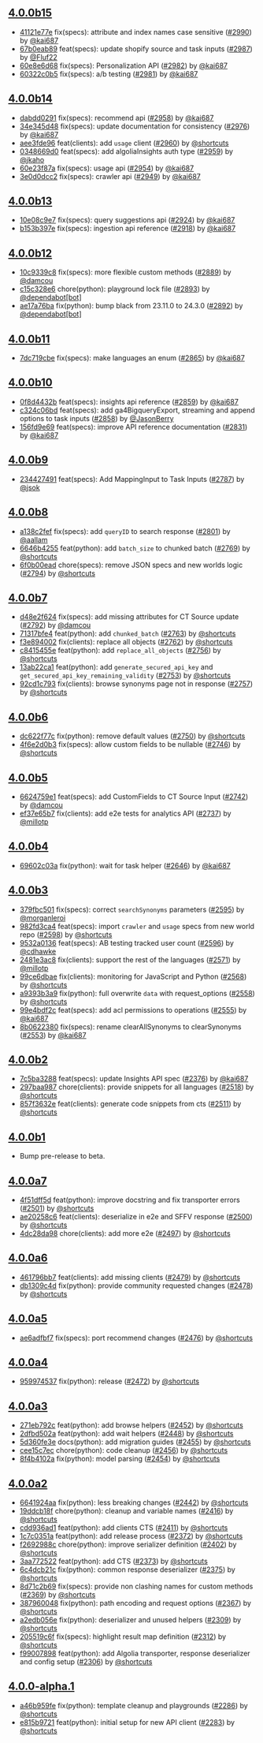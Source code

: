 ## [4.0.0b15](https://github.com/algolia/algoliasearch-client-python/compare/4.0.0b14...4.0.0b15)

- [41121e77e](https://github.com/algolia/api-clients-automation/commit/41121e77e) fix(specs): attribute and index names case sensitive ([#2990](https://github.com/algolia/api-clients-automation/pull/2990)) by [@kai687](https://github.com/kai687/)
- [67b0eab89](https://github.com/algolia/api-clients-automation/commit/67b0eab89) feat(specs): update shopify source and task inputs ([#2987](https://github.com/algolia/api-clients-automation/pull/2987)) by [@Fluf22](https://github.com/Fluf22/)
- [60e8e6d68](https://github.com/algolia/api-clients-automation/commit/60e8e6d68) fix(specs): Personalization API ([#2982](https://github.com/algolia/api-clients-automation/pull/2982)) by [@kai687](https://github.com/kai687/)
- [60322c0b5](https://github.com/algolia/api-clients-automation/commit/60322c0b5) fix(specs): a/b testing ([#2981](https://github.com/algolia/api-clients-automation/pull/2981)) by [@kai687](https://github.com/kai687/)

## [4.0.0b14](https://github.com/algolia/algoliasearch-client-python/compare/4.0.0b13...4.0.0b14)

- [dabdd0291](https://github.com/algolia/api-clients-automation/commit/dabdd0291) fix(specs): recommend api ([#2958](https://github.com/algolia/api-clients-automation/pull/2958)) by [@kai687](https://github.com/kai687/)
- [34e345d48](https://github.com/algolia/api-clients-automation/commit/34e345d48) fix(specs): update documentation for consistency ([#2976](https://github.com/algolia/api-clients-automation/pull/2976)) by [@kai687](https://github.com/kai687/)
- [aee3fde96](https://github.com/algolia/api-clients-automation/commit/aee3fde96) feat(clients): add `usage` client ([#2960](https://github.com/algolia/api-clients-automation/pull/2960)) by [@shortcuts](https://github.com/shortcuts/)
- [0348669d0](https://github.com/algolia/api-clients-automation/commit/0348669d0) feat(specs): add algoliaInsights auth type ([#2959](https://github.com/algolia/api-clients-automation/pull/2959)) by [@jkaho](https://github.com/jkaho/)
- [60e23f87a](https://github.com/algolia/api-clients-automation/commit/60e23f87a) fix(specs): usage api ([#2954](https://github.com/algolia/api-clients-automation/pull/2954)) by [@kai687](https://github.com/kai687/)
- [3e0d0dcc2](https://github.com/algolia/api-clients-automation/commit/3e0d0dcc2) fix(specs): crawler api ([#2949](https://github.com/algolia/api-clients-automation/pull/2949)) by [@kai687](https://github.com/kai687/)

## [4.0.0b13](https://github.com/algolia/algoliasearch-client-python/compare/4.0.0b12...4.0.0b13)

- [10e08c9e7](https://github.com/algolia/api-clients-automation/commit/10e08c9e7) fix(specs): query suggestions api ([#2924](https://github.com/algolia/api-clients-automation/pull/2924)) by [@kai687](https://github.com/kai687/)
- [b153b397e](https://github.com/algolia/api-clients-automation/commit/b153b397e) fix(specs): ingestion api reference ([#2918](https://github.com/algolia/api-clients-automation/pull/2918)) by [@kai687](https://github.com/kai687/)

## [4.0.0b12](https://github.com/algolia/algoliasearch-client-python/compare/4.0.0b11...4.0.0b12)

- [10c9339c8](https://github.com/algolia/api-clients-automation/commit/10c9339c8) fix(specs): more flexible custom methods ([#2889](https://github.com/algolia/api-clients-automation/pull/2889)) by [@damcou](https://github.com/damcou/)
- [c15c328e6](https://github.com/algolia/api-clients-automation/commit/c15c328e6) chore(python): playground lock file ([#2893](https://github.com/algolia/api-clients-automation/pull/2893)) by [@dependabot[bot]](https://github.com/dependabot[bot]/)
- [ae17a76ba](https://github.com/algolia/api-clients-automation/commit/ae17a76ba) fix(python): bump black from 23.11.0 to 24.3.0 ([#2892](https://github.com/algolia/api-clients-automation/pull/2892)) by [@dependabot[bot]](https://github.com/dependabot[bot]/)

## [4.0.0b11](https://github.com/algolia/algoliasearch-client-python/compare/4.0.0b10...4.0.0b11)

- [7dc719cbe](https://github.com/algolia/api-clients-automation/commit/7dc719cbe) fix(specs): make languages an enum ([#2865](https://github.com/algolia/api-clients-automation/pull/2865)) by [@kai687](https://github.com/kai687/)

## [4.0.0b10](https://github.com/algolia/algoliasearch-client-python/compare/4.0.0b9...4.0.0b10)

- [0f8d4432b](https://github.com/algolia/api-clients-automation/commit/0f8d4432b) feat(specs): insights api reference ([#2859](https://github.com/algolia/api-clients-automation/pull/2859)) by [@kai687](https://github.com/kai687/)
- [c324c06bd](https://github.com/algolia/api-clients-automation/commit/c324c06bd) feat(specs): add ga4BigqueryExport, streaming and append options to task inputs ([#2858](https://github.com/algolia/api-clients-automation/pull/2858)) by [@JasonBerry](https://github.com/JasonBerry/)
- [156fd9e69](https://github.com/algolia/api-clients-automation/commit/156fd9e69) feat(specs): improve API reference documentation ([#2831](https://github.com/algolia/api-clients-automation/pull/2831)) by [@kai687](https://github.com/kai687/)

## [4.0.0b9](https://github.com/algolia/algoliasearch-client-python/compare/4.0.0b8...4.0.0b9)

- [234427491](https://github.com/algolia/api-clients-automation/commit/234427491) feat(specs): Add MappingInput to Task Inputs ([#2787](https://github.com/algolia/api-clients-automation/pull/2787)) by [@jsok](https://github.com/jsok/)

## [4.0.0b8](https://github.com/algolia/algoliasearch-client-python/compare/4.0.0b7...4.0.0b8)

- [a138c2fef](https://github.com/algolia/api-clients-automation/commit/a138c2fef) fix(specs): add `queryID` to search response ([#2801](https://github.com/algolia/api-clients-automation/pull/2801)) by [@aallam](https://github.com/aallam/)
- [6646b4255](https://github.com/algolia/api-clients-automation/commit/6646b4255) feat(python): add `batch_size` to chunked batch ([#2769](https://github.com/algolia/api-clients-automation/pull/2769)) by [@shortcuts](https://github.com/shortcuts/)
- [6f0b00ead](https://github.com/algolia/api-clients-automation/commit/6f0b00ead) chore(specs): remove JSON specs and new worlds logic ([#2794](https://github.com/algolia/api-clients-automation/pull/2794)) by [@shortcuts](https://github.com/shortcuts/)

## [4.0.0b7](https://github.com/algolia/algoliasearch-client-python/compare/4.0.0b6...4.0.0b7)

- [d48e2f624](https://github.com/algolia/api-clients-automation/commit/d48e2f624) fix(specs): add missing attributes for CT Source update ([#2792](https://github.com/algolia/api-clients-automation/pull/2792)) by [@damcou](https://github.com/damcou/)
- [71317bfe4](https://github.com/algolia/api-clients-automation/commit/71317bfe4) feat(python): add `chunked_batch` ([#2763](https://github.com/algolia/api-clients-automation/pull/2763)) by [@shortcuts](https://github.com/shortcuts/)
- [f3e894002](https://github.com/algolia/api-clients-automation/commit/f3e894002) fix(clients): replace all objects ([#2762](https://github.com/algolia/api-clients-automation/pull/2762)) by [@shortcuts](https://github.com/shortcuts/)
- [c8415455e](https://github.com/algolia/api-clients-automation/commit/c8415455e) feat(python): add `replace_all_objects` ([#2756](https://github.com/algolia/api-clients-automation/pull/2756)) by [@shortcuts](https://github.com/shortcuts/)
- [13ab22ca1](https://github.com/algolia/api-clients-automation/commit/13ab22ca1) feat(python): add `generate_secured_api_key` and `get_secured_api_key_remaining_validity` ([#2753](https://github.com/algolia/api-clients-automation/pull/2753)) by [@shortcuts](https://github.com/shortcuts/)
- [92cd1c793](https://github.com/algolia/api-clients-automation/commit/92cd1c793) fix(clients): browse synonyms page not in response ([#2757](https://github.com/algolia/api-clients-automation/pull/2757)) by [@shortcuts](https://github.com/shortcuts/)

## [4.0.0b6](https://github.com/algolia/algoliasearch-client-python/compare/4.0.0b5...4.0.0b6)

- [dc622f77c](https://github.com/algolia/api-clients-automation/commit/dc622f77c) fix(python): remove default values ([#2750](https://github.com/algolia/api-clients-automation/pull/2750)) by [@shortcuts](https://github.com/shortcuts/)
- [4f6e2d0b3](https://github.com/algolia/api-clients-automation/commit/4f6e2d0b3) fix(specs): allow custom fields to be nullable ([#2746](https://github.com/algolia/api-clients-automation/pull/2746)) by [@shortcuts](https://github.com/shortcuts/)

## [4.0.0b5](https://github.com/algolia/algoliasearch-client-python/compare/4.0.0b4...4.0.0b5)

- [6624759e1](https://github.com/algolia/api-clients-automation/commit/6624759e1) feat(specs): add CustomFields to CT Source Input ([#2742](https://github.com/algolia/api-clients-automation/pull/2742)) by [@damcou](https://github.com/damcou/)
- [ef37e65b7](https://github.com/algolia/api-clients-automation/commit/ef37e65b7) fix(clients): add e2e tests for analytics API ([#2737](https://github.com/algolia/api-clients-automation/pull/2737)) by [@millotp](https://github.com/millotp/)

## [4.0.0b4](https://github.com/algolia/algoliasearch-client-python/compare/4.0.0b3...4.0.0b4)

- [69602c03a](https://github.com/algolia/api-clients-automation/commit/69602c03a) fix(python): wait for task helper ([#2646](https://github.com/algolia/api-clients-automation/pull/2646)) by [@kai687](https://github.com/kai687/)

## [4.0.0b3](https://github.com/algolia/algoliasearch-client-python/compare/4.0.0b2...4.0.0b3)

- [379fbc501](https://github.com/algolia/api-clients-automation/commit/379fbc501) fix(specs): correct `searchSynonyms` parameters ([#2595](https://github.com/algolia/api-clients-automation/pull/2595)) by [@morganleroi](https://github.com/morganleroi/)
- [982fd3ca4](https://github.com/algolia/api-clients-automation/commit/982fd3ca4) feat(specs): import `crawler` and `usage` specs from new world repo ([#2598](https://github.com/algolia/api-clients-automation/pull/2598)) by [@shortcuts](https://github.com/shortcuts/)
- [9532a0136](https://github.com/algolia/api-clients-automation/commit/9532a0136) feat(specs): AB testing tracked user count ([#2596](https://github.com/algolia/api-clients-automation/pull/2596)) by [@cdhawke](https://github.com/cdhawke/)
- [2481e3ac8](https://github.com/algolia/api-clients-automation/commit/2481e3ac8) fix(clients): support the rest of the languages ([#2571](https://github.com/algolia/api-clients-automation/pull/2571)) by [@millotp](https://github.com/millotp/)
- [99ce6dbae](https://github.com/algolia/api-clients-automation/commit/99ce6dbae) fix(clients): monitoring for JavaScript and Python ([#2568](https://github.com/algolia/api-clients-automation/pull/2568)) by [@shortcuts](https://github.com/shortcuts/)
- [a9393b3a9](https://github.com/algolia/api-clients-automation/commit/a9393b3a9) fix(python): full overwrite `data` with request_options ([#2558](https://github.com/algolia/api-clients-automation/pull/2558)) by [@shortcuts](https://github.com/shortcuts/)
- [99e4bdf2c](https://github.com/algolia/api-clients-automation/commit/99e4bdf2c) feat(specs): add acl permissions to operations ([#2555](https://github.com/algolia/api-clients-automation/pull/2555)) by [@kai687](https://github.com/kai687/)
- [8b0622380](https://github.com/algolia/api-clients-automation/commit/8b0622380) fix(specs): rename clearAllSynonyms to clearSynonyms ([#2553](https://github.com/algolia/api-clients-automation/pull/2553)) by [@kai687](https://github.com/kai687/)

## [4.0.0b2](https://github.com/algolia/algoliasearch-client-python/compare/4.0.0b1...4.0.0b2)

- [7c5ba3288](https://github.com/algolia/api-clients-automation/commit/7c5ba3288) feat(specs): update Insights API spec ([#2376](https://github.com/algolia/api-clients-automation/pull/2376)) by [@kai687](https://github.com/kai687/)
- [297baa987](https://github.com/algolia/api-clients-automation/commit/297baa987) chore(clients): provide snippets for all languages ([#2518](https://github.com/algolia/api-clients-automation/pull/2518)) by [@shortcuts](https://github.com/shortcuts/)
- [857f3632e](https://github.com/algolia/api-clients-automation/commit/857f3632e) feat(clients): generate code snippets from cts ([#2511](https://github.com/algolia/api-clients-automation/pull/2511)) by [@shortcuts](https://github.com/shortcuts/)

## [4.0.0b1](https://github.com/algolia/algoliasearch-client-python/compare/4.0.0a6...4.0.0b1)

- Bump pre-release to beta.

## [4.0.0a7](https://github.com/algolia/algoliasearch-client-python/compare/4.0.0a6...4.0.0a7)

- [4f51dff5d](https://github.com/algolia/api-clients-automation/commit/4f51dff5d) feat(python): improve docstring and fix transporter errors ([#2501](https://github.com/algolia/api-clients-automation/pull/2501)) by [@shortcuts](https://github.com/shortcuts/)
- [ae20258c6](https://github.com/algolia/api-clients-automation/commit/ae20258c6) feat(clients): deserialize in e2e and SFFV response ([#2500](https://github.com/algolia/api-clients-automation/pull/2500)) by [@shortcuts](https://github.com/shortcuts/)
- [4dc28da98](https://github.com/algolia/api-clients-automation/commit/4dc28da98) chore(clients): add more e2e ([#2497](https://github.com/algolia/api-clients-automation/pull/2497)) by [@shortcuts](https://github.com/shortcuts/)

## [4.0.0a6](https://github.com/algolia/algoliasearch-client-python/compare/4.0.0a5...4.0.0a6)

- [461796bb7](https://github.com/algolia/api-clients-automation/commit/461796bb7) feat(clients): add missing clients ([#2479](https://github.com/algolia/api-clients-automation/pull/2479)) by [@shortcuts](https://github.com/shortcuts/)
- [db1309c4d](https://github.com/algolia/api-clients-automation/commit/db1309c4d) fix(python): provide community requested changes ([#2478](https://github.com/algolia/api-clients-automation/pull/2478)) by [@shortcuts](https://github.com/shortcuts/)

## [4.0.0a5](https://github.com/algolia/algoliasearch-client-python/compare/4.0.0a4...4.0.0a5)

- [ae6adfbf7](https://github.com/algolia/api-clients-automation/commit/ae6adfbf7) fix(specs): port recommend changes ([#2476](https://github.com/algolia/api-clients-automation/pull/2476)) by [@shortcuts](https://github.com/shortcuts/)

## [4.0.0a4](https://github.com/algolia/algoliasearch-client-python/compare/4.0.0a3...4.0.0a4)

- [959974537](https://github.com/algolia/api-clients-automation/commit/959974537) fix(python): release ([#2472](https://github.com/algolia/api-clients-automation/pull/2472)) by [@shortcuts](https://github.com/shortcuts/)

## [4.0.0a3](https://github.com/algolia/algoliasearch-client-python/compare/4.0.0a2...4.0.0a3)

- [271eb792c](https://github.com/algolia/api-clients-automation/commit/271eb792c) feat(python): add browse helpers ([#2452](https://github.com/algolia/api-clients-automation/pull/2452)) by [@shortcuts](https://github.com/shortcuts/)
- [2dfbd502a](https://github.com/algolia/api-clients-automation/commit/2dfbd502a) feat(python): add wait helpers ([#2448](https://github.com/algolia/api-clients-automation/pull/2448)) by [@shortcuts](https://github.com/shortcuts/)
- [5d360fe3e](https://github.com/algolia/api-clients-automation/commit/5d360fe3e) docs(python): add migration guides ([#2455](https://github.com/algolia/api-clients-automation/pull/2455)) by [@shortcuts](https://github.com/shortcuts/)
- [cee15c7ec](https://github.com/algolia/api-clients-automation/commit/cee15c7ec) chore(python): code cleanup ([#2456](https://github.com/algolia/api-clients-automation/pull/2456)) by [@shortcuts](https://github.com/shortcuts/)
- [8f4b4102a](https://github.com/algolia/api-clients-automation/commit/8f4b4102a) fix(python): model parsing ([#2454](https://github.com/algolia/api-clients-automation/pull/2454)) by [@shortcuts](https://github.com/shortcuts/)

## [4.0.0a2](https://github.com/algolia/algoliasearch-client-python/compare/4.0.0a1...4.0.0a2)

- [6641924aa](https://github.com/algolia/api-clients-automation/commit/6641924aa) fix(python): less breaking changes ([#2442](https://github.com/algolia/api-clients-automation/pull/2442)) by [@shortcuts](https://github.com/shortcuts/)
- [19ddcb18f](https://github.com/algolia/api-clients-automation/commit/19ddcb18f) chore(python): cleanup and variable names ([#2416](https://github.com/algolia/api-clients-automation/pull/2416)) by [@shortcuts](https://github.com/shortcuts/)
- [cdd936ad1](https://github.com/algolia/api-clients-automation/commit/cdd936ad1) feat(python): add clients CTS ([#2411](https://github.com/algolia/api-clients-automation/pull/2411)) by [@shortcuts](https://github.com/shortcuts/)
- [1c7c0351a](https://github.com/algolia/api-clients-automation/commit/1c7c0351a) feat(python): add release process ([#2372](https://github.com/algolia/api-clients-automation/pull/2372)) by [@shortcuts](https://github.com/shortcuts/)
- [f2692988c](https://github.com/algolia/api-clients-automation/commit/f2692988c) chore(python): improve serializer definition ([#2402](https://github.com/algolia/api-clients-automation/pull/2402)) by [@shortcuts](https://github.com/shortcuts/)
- [3aa772522](https://github.com/algolia/api-clients-automation/commit/3aa772522) feat(python): add CTS ([#2373](https://github.com/algolia/api-clients-automation/pull/2373)) by [@shortcuts](https://github.com/shortcuts/)
- [6c4dcb21c](https://github.com/algolia/api-clients-automation/commit/6c4dcb21c) fix(python): common response deserializer ([#2375](https://github.com/algolia/api-clients-automation/pull/2375)) by [@shortcuts](https://github.com/shortcuts/)
- [8d71c2b69](https://github.com/algolia/api-clients-automation/commit/8d71c2b69) fix(specs): provide non clashing names for custom methods ([#2369](https://github.com/algolia/api-clients-automation/pull/2369)) by [@shortcuts](https://github.com/shortcuts/)
- [387960048](https://github.com/algolia/api-clients-automation/commit/387960048) fix(python): path encoding and request options ([#2367](https://github.com/algolia/api-clients-automation/pull/2367)) by [@shortcuts](https://github.com/shortcuts/)
- [a2edb056e](https://github.com/algolia/api-clients-automation/commit/a2edb056e) fix(python): deserializer and unused helpers ([#2309](https://github.com/algolia/api-clients-automation/pull/2309)) by [@shortcuts](https://github.com/shortcuts/)
- [205519c6f](https://github.com/algolia/api-clients-automation/commit/205519c6f) fix(specs): highlight result map definition ([#2312](https://github.com/algolia/api-clients-automation/pull/2312)) by [@shortcuts](https://github.com/shortcuts/)
- [f99007898](https://github.com/algolia/api-clients-automation/commit/f99007898) feat(python): add Algolia transporter, response deserializer and config setup ([#2306](https://github.com/algolia/api-clients-automation/pull/2306)) by [@shortcuts](https://github.com/shortcuts/)

## [4.0.0-alpha.1](https://github.com/algolia/algoliasearch-client-python/compare/4.0.0-alpha.0...4.0.0-alpha.1)

- [a46b959fe](https://github.com/algolia/api-clients-automation/commit/a46b959fe) fix(python): template cleanup and playgrounds ([#2286](https://github.com/algolia/api-clients-automation/pull/2286)) by [@shortcuts](https://github.com/shortcuts/)
- [e815b9721](https://github.com/algolia/api-clients-automation/commit/e815b9721) feat(python): initial setup for new API client ([#2283](https://github.com/algolia/api-clients-automation/pull/2283)) by [@shortcuts](https://github.com/shortcuts/)

